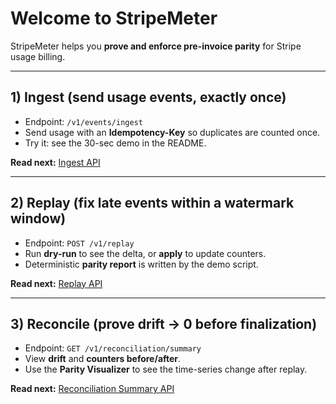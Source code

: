 # Welcome to StripeMeter

StripeMeter helps you **prove and enforce pre-invoice parity** for Stripe usage billing.

---

## 1) Ingest (send usage events, exactly once)
- Endpoint: `/v1/events/ingest`  
- Send usage with an **Idempotency-Key** so duplicates are counted once.  
- Try it: see the 30-sec demo in the README.

**Read next:** [Ingest API](./api/ingest.md)

---

## 2) Replay (fix late events within a watermark window)
- Endpoint: `POST /v1/replay`  
- Run **dry-run** to see the delta, or **apply** to update counters.  
- Deterministic **parity report** is written by the demo script.

**Read next:** [Replay API](./api/replay.md)

---

## 3) Reconcile (prove drift → 0 before finalization)
- Endpoint: `GET /v1/reconciliation/summary`  
- View **drift** and **counters before/after**.  
- Use the **Parity Visualizer** to see the time-series change after replay.

**Read next:** [Reconciliation Summary API](./api/reconciliation-summary.md)
